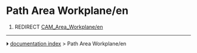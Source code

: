 # Path Area Workplane/en
1.  REDIRECT [CAM_Area_Workplane/en](CAM_Area_Workplane/en.md)



---
⏵ [documentation index](../README.md) > Path Area Workplane/en
